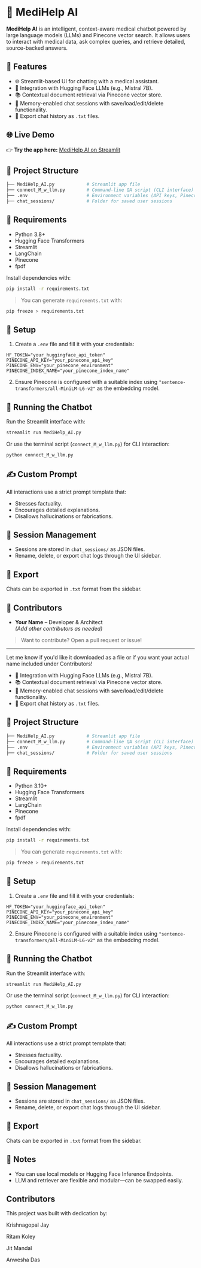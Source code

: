 # 🏥 MediHelp AI

**MediHelp AI** is an intelligent, context-aware medical chatbot powered by large language models (LLMs) and Pinecone vector search. It allows users to interact with medical data, ask complex queries, and retrieve detailed, source-backed answers.

## 🚀 Features

- 🌐 Streamlit-based UI for chatting with a medical assistant.
- 🤖 Integration with Hugging Face LLMs (e.g., Mistral 7B).
- 📚 Contextual document retrieval via Pinecone vector store.
- 🧠 Memory-enabled chat sessions with save/load/edit/delete functionality.
- 📁 Export chat history as `.txt` files.

## 🌐 Live Demo

👉 **Try the app here:** [MediHelp AI on Streamlit](https://mediapp-ai-bot-gmodjkknuc6drnnqkvfdwd.streamlit.app/)

## 📂 Project Structure

```bash
├── MediHelp_AI.py            # Streamlit app file
├── connect_M_w_llm.py        # Command-line QA script (CLI interface)
├── .env                      # Environment variables (API keys, Pinecone setup)
├── chat_sessions/            # Folder for saved user sessions
```

## 🧪 Requirements

- Python 3.8+
- Hugging Face Transformers
- Streamlit
- LangChain
- Pinecone
- fpdf

Install dependencies with:

```bash
pip install -r requirements.txt
```

> You can generate `requirements.txt` with:
```bash
pip freeze > requirements.txt
```

## 🔧 Setup

1. Create a `.env` file and fill it with your credentials:

```env
HF_TOKEN="your_huggingface_api_token"
PINECONE_API_KEY="your_pinecone_api_key"
PINECONE_ENV="your_pinecone_environment"
PINECONE_INDEX_NAME="your_pinecone_index_name"
```

2. Ensure Pinecone is configured with a suitable index using `"sentence-transformers/all-MiniLM-L6-v2"` as the embedding model.

## 💬 Running the Chatbot

Run the Streamlit interface with:

```bash
streamlit run MediHelp_AI.py
```

Or use the terminal script (`connect_M_w_llm.py`) for CLI interaction:

```bash
python connect_M_w_llm.py
```

## ✍️ Custom Prompt

All interactions use a strict prompt template that:

- Stresses factuality.
- Encourages detailed explanations.
- Disallows hallucinations or fabrications.

## 📝 Session Management

- Sessions are stored in `chat_sessions/` as JSON files.
- Rename, delete, or export chat logs through the UI sidebar.

## 📄 Export

Chats can be exported in `.txt` format from the sidebar.

## 👥 Contributors

- **Your Name** – Developer & Architect  
*(Add other contributors as needed)*

> Want to contribute? Open a pull request or issue!

---

Let me know if you'd like it downloaded as a file or if you want your actual name included under Contributors!
- 🤖 Integration with Hugging Face LLMs (e.g., Mistral 7B).
- 📚 Contextual document retrieval via Pinecone vector store.
- 🧠 Memory-enabled chat sessions with save/load/edit/delete functionality.
- 📁 Export chat history as `.txt` files.

## 📂 Project Structure

```bash
├── MediHelp_AI.py            # Streamlit app file
├── connect_M_w_llm.py        # Command-line QA script (CLI interface)
├── .env                      # Environment variables (API keys, Pinecone setup)
├── chat_sessions/            # Folder for saved user sessions
```

## 🧪 Requirements

- Python 3.10+
- Hugging Face Transformers
- Streamlit
- LangChain
- Pinecone
- fpdf

Install dependencies with:

```bash
pip install -r requirements.txt
```

> You can generate `requirements.txt` with:
```bash
pip freeze > requirements.txt
```

## 🔧 Setup

1. Create a `.env` file and fill it with your credentials:

```env
HF_TOKEN="your_huggingface_api_token"
PINECONE_API_KEY="your_pinecone_api_key"
PINECONE_ENV="your_pinecone_environment"
PINECONE_INDEX_NAME="your_pinecone_index_name"
```

2. Ensure Pinecone is configured with a suitable index using `"sentence-transformers/all-MiniLM-L6-v2"` as the embedding model.

## 💬 Running the Chatbot

Run the Streamlit interface with:

```bash
streamlit run MediHelp_AI.py
```

Or use the terminal script (`connect_M_w_llm.py`) for CLI interaction:

```bash
python connect_M_w_llm.py
```

## ✍️ Custom Prompt

All interactions use a strict prompt template that:

- Stresses factuality.
- Encourages detailed explanations.
- Disallows hallucinations or fabrications.

## 📝 Session Management

- Sessions are stored in `chat_sessions/` as JSON files.
- Rename, delete, or export chat logs through the UI sidebar.

## 📄 Export

Chats can be exported in `.txt` format from the sidebar.

## 📌 Notes

- You can use local models or Hugging Face Inference Endpoints.
- LLM and retriever are flexible and modular—can be swapped easily.

## Contributors

This project was built with dedication by:

Krishnagopal Jay

Ritam Koley

Jit Mandal 

Anwesha Das

